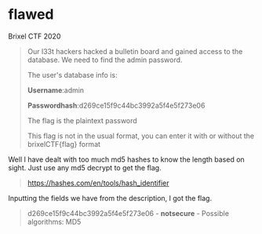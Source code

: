 # flawed

Brixel CTF 2020

>Our l33t hackers hacked a bulletin board and gained access to the database. We need to find the admin password.
>
>The user's database info is:
>
>**Username**:admin
>
>**Passwordhash**:d269ce15f9c44bc3992a5f4e5f273e06
>
>The flag is the plaintext password
>
>This flag is not in the usual format, you can enter it with or without the brixelCTF{flag} format

Well I have dealt with too much md5 hashes to know the length based on sight. Just use any md5 decrypt to get the flag.

> <https://hashes.com/en/tools/hash_identifier>

Inputting the fields we have from the description, I got the flag.

> d269ce15f9c44bc3992a5f4e5f273e06 - **notsecure** - Possible algorithms: MD5